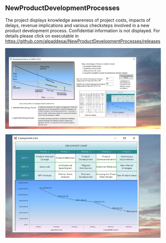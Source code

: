 ## NewProductDevelopmentProcesses

The project displays knowledge awareness of project costs, impacts of delays, revenue implications and various checksteps involved in a new product development process. 
Confidential information is not displayed. 
For details please click on executable in https://github.com/alpaddesai/NewProductDevelopmentProcesses/releases

![Image of NewProductDevelopmentProcess](DevelopingProductsinHalftheTimeMainWindow.png) 

![Image of NewProductDevelopmentProcess](VisioDiagram.png) 
